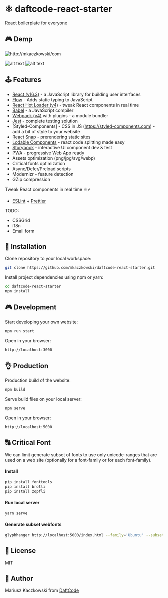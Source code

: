 # ⚛ daftcode-react-starter

React boilerplate for everyone

## 🎮 Demp
![http://mkaczkowski/com](http://mkaczkowski.com)

![alt text](https://photos-1.dropbox.com/t/2/AACSlrW63wc6nLQoao0vWPWvsWXDw213RTMExmlYRRbBWQ/12/86645544/png/32x32/1/_/1/2/audit.png/EPuetkMYobABIAcoBw/BYeK8dDK9EOWwm7TAtKo_D2JEBfpjipoPB-meB3yoLY?preserve_transparency=1&size=800x600&size_mode=3)
![alt text](https://www.dropbox.com/s/xe3p8rsoy77oveq/audit.png)

## 🕹 Features
* [React (v16.3)](https://reactjs.org) - a JavaScript library for building user interfaces
* [Flow](https://github.com/facebook/flow) - Adds static typing to JavaScript
* [React Hot Loader (v4)](https://github.com/gaearon/react-hot-loader) - tweak React components in real time
* [Babel](https://babeljs.io) - a JavaScript compiler
* [Webpack (v4)](https://webpack.js.org) with plugins - a module bundler
* [Jest](https://facebook.github.io/jest/) - complete testing solution
* [Styled-Components] - CSS in JS  (https://styled-components.com) - add a bit of style to your website
* [React Snap](https://github.com/stereobooster/react-snap) - prerendering static sites
* [Lodable Components](https://github.com/smooth-code/loadable-components) - react code splitting made easy
* [Storybook](https://github.com/storybooks/storybook) - interactive UI component dev & test
* [PWA](https://developers.google.com/web/progressive-web-apps/) - progressive Web App ready
* Assets optimization (png/jpg/svg/webp)
* Critical fonts optimization
* Async/Defer/Preload scripts
* Modernizr - feature detection
* GZip compression

Tweak React components in real time ⚛️⚡️
* [ESLint](https://eslint.org) + [Prettier](https://prettier.io)

TODO:
- CSSGrid
- i18n
- Email form

## 🔧 Installation

Clone repository to your local workspace:
```bash
git clone https://github.com/mkaczkowski/daftcode-react-starter.git
```

Install project dependencies using npm or yarn:

```bash
cd daftcode-react-starter
npm install
```

## 🎮 Development

Start developing your own website:

```bash
npm run start
```

Open in your browser:

```bash
http://localhost:3000
```

## 👌 Production

Production build of the website:

```bash
npm build
```

Serve build files on your local server:

```bash
npm serve
```

Open in your browser:

```bash
http://localhost:5000
```

## 🔠 Critical Font
We can limit generate subset of fonts to use only unicode-ranges that are used on a web site (optionally for a font-family or for each font-family).

#### Install
```bash
pip install fonttools
pip install brotli
pip install zopfli
```
#### Run local server
```bash
yarn serve
```

#### Generate subset webfonts
```bash
glyphhanger http://localhost:5000/index.html --family='Ubuntu' --subset=build/*.ttf --css
```

## 📜 License

MIT

## 👨 Author

Mariusz Kaczkowski from [DaftCode](http://daftcode.pl)
